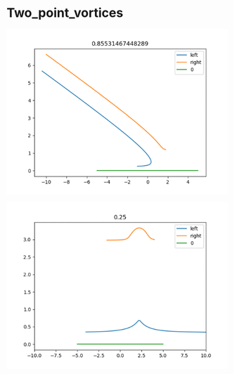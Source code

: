 # Two_point_vortices
![](https://github.com/Enthazy/Two_point_vortices/blob/master/bif3.gif)

![](https://github.com/Enthazy/Two_point_vortices/blob/main/gif4.gif)
